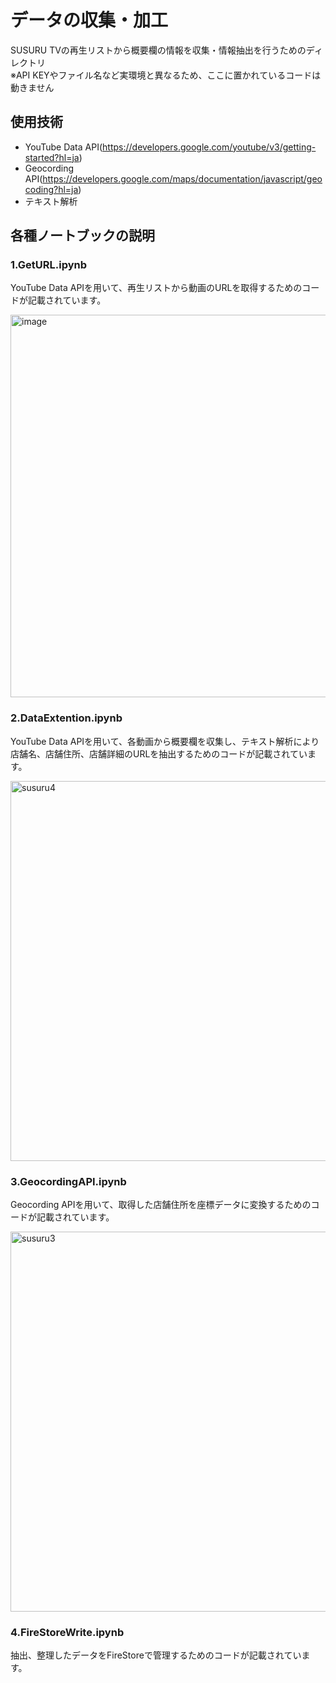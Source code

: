 # データの収集・加工
SUSURU TVの再生リストから概要欄の情報を収集・情報抽出を行うためのディレクトリ
<br>※API KEYやファイル名など実環境と異なるため、ここに置かれているコードは動きません

## 使用技術
- YouTube Data API(https://developers.google.com/youtube/v3/getting-started?hl=ja)
- Geocording API(https://developers.google.com/maps/documentation/javascript/geocoding?hl=ja)
- テキスト解析

## 各種ノートブックの説明
### 1.GetURL.ipynb
YouTube Data APIを用いて、再生リストから動画のURLを取得するためのコードが記載されています。

<img width="612" alt="image" src="https://user-images.githubusercontent.com/79000447/212596928-afc6fdbe-2228-4229-bc5c-7470d6918cf6.png">

### 2.DataExtention.ipynb
YouTube Data APIを用いて、各動画から概要欄を収集し、テキスト解析により店舗名、店舗住所、店舗詳細のURLを抽出するためのコードが記載されています。

<img width="608" alt="susuru4" src="https://user-images.githubusercontent.com/79000447/212598258-90e23ab7-f788-4120-9e11-cd2517ce8ff0.png">

### 3.GeocordingAPI.ipynb
Geocording APIを用いて、取得した店舗住所を座標データに変換するためのコードが記載されています。

<img width="608" alt="susuru3" src="https://user-images.githubusercontent.com/79000447/212597318-5333ce59-6a00-4cda-bdc2-f57a4269225f.png">

### 4.FireStoreWrite.ipynb
抽出、整理したデータをFireStoreで管理するためのコードが記載されています。